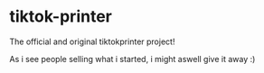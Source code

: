 # tiktok-printer
The official and original tiktokprinter project!

As i see people selling what i started, i might aswell give it away :)

